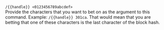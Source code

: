 
`/{{handle}} <0123456789abcdef>`  
Provide the characters that you want to bet on as the argument to this command. Example: `/{{handle}} 301ca`. That would mean that you are betting that one of these characters is the last character of the block hash.